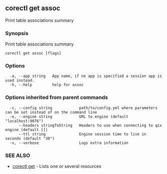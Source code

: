 ## corectl get assoc

Print table associations summary

### Synopsis

Print table associations summary

```
corectl get assoc [flags]
```

### Options

```
  -a, --app string   App name, if no app is specified a session app is used instead.
  -h, --help         help for assoc
```

### Options inherited from parent commands

```
  -c, --config string            path/to/config.yml where parameters can be set instead of on the command line
  -e, --engine string            URL to engine (default "localhost:9076")
      --headers stringToString   Headers to use when connecting to qix engine (default [])
      --ttl string               Engine session time to live in seconds (default "30")
  -v, --verbose                  Logs extra information
```

### SEE ALSO

* [corectl get](corectl_get.md)	 - Lists one or several resources

